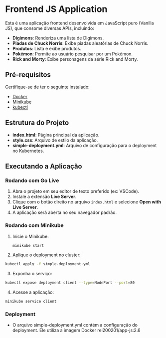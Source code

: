 # Frontend JS Application

Esta é uma aplicação frontend desenvolvida em JavaScript puro (Vanilla JS), que consome diversas APIs, incluindo:

- **Digimons**: Renderiza uma lista de Digimons.
- **Piadas de Chuck Norris**: Exibe piadas aleatórias de Chuck Norris.
- **Produtos**: Lista e exibe produtos.
- **Pokémon**: Permite ao usuário pesquisar por um Pokémon.
- **Rick and Morty**: Exibe personagens da série Rick and Morty.

## Pré-requisitos

Certifique-se de ter o seguinte instalado:

- [Docker](https://www.docker.com/get-started)
- [Minikube](https://minikube.sigs.k8s.io/docs/start/)
- [kubectl](https://kubernetes.io/docs/tasks/tools/install-kubectl/)

## Estrutura do Projeto

- **index.html**: Página principal da aplicação.
- **style.css**: Arquivo de estilo da aplicação.
- **simple-deployment.yml**: Arquivo de configuração para o deployment no Kubernetes.

## Executando a Aplicação

### Rodando com Go Live

1. Abra o projeto em seu editor de texto preferido (ex: VSCode).
2. Instale a extensão **Live Server**.
3. Clique com o botão direito no arquivo `index.html` e selecione **Open with Live Server**.
4. A aplicação será aberta no seu navegador padrão.

### Rodando com Minikube

1. Inicie o Minikube:

   ```bash
   minikube start
   ```
2. Aplique o deployment no cluster:

  ```bash
  kubectl apply -f simple-deployment.yml
  ```

3. Exponha o serviço:

  ```bash
  kubectl expose deployment client --type=NodePort --port=80
  ```
4. Acesse a aplicação:
  
  ```bash
  minikube service client
  ```

### Deployment
- O arquivo simple-deployment.yml contém a configuração do deployment. Ele utiliza a imagem Docker rei200201/app-js:2.6